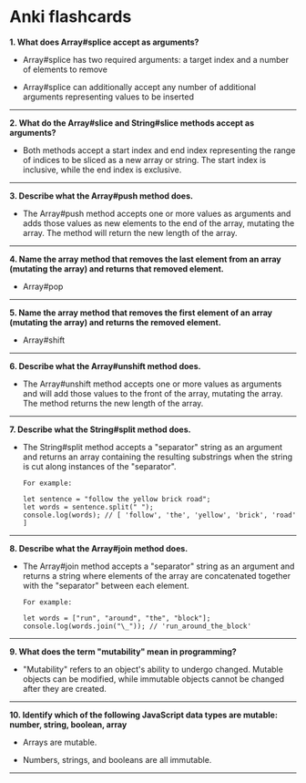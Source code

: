# **Anki flashcards**

**1. What does Array#splice accept as arguments?**

- Array#splice has two required arguments: a target index and a number of elements to remove

- Array#splice can additionally accept any number of additional arguments representing values to be inserted

---

**2. What do the Array#slice and String#slice methods accept as arguments?**

- Both methods accept a start index and end index representing the range of indices to be sliced as a new array or string. The start index is inclusive, while the end index is exclusive.

---

**3. Describe what the Array#push method does.**

- The Array#push method accepts one or more values as arguments and adds those values as new elements to the end of the array, mutating the array. The method will return the new length of the array.

---

**4. Name the array method that removes the last element from an array (mutating the array) and returns that removed element.**

- Array#pop

---

**5. Name the array method that removes the first element of an array (mutating the array) and returns the removed element.**

- Array#shift

---

**6. Describe what the Array#unshift method does.**

- The Array#unshift method accepts one or more values as arguments and will add those values to the front of the array, mutating the array. The method returns the new length of the array.

---

**7. Describe what the String#split method does.**

- The String#split method accepts a "separator" string as an argument and returns an array containing the resulting substrings when the string is cut along instances of the "separator".

  ```
  For example:

  let sentence = "follow the yellow brick road";
  let words = sentence.split(" ");
  console.log(words); // [ 'follow', 'the', 'yellow', 'brick', 'road' ]
  ```

---

**8. Describe what the Array#join method does.**

- The Array#join method accepts a "separator" string as an argument and returns a string where elements of the array are concatenated together with the "separator" between each element.

  ```
  For example:

  let words = ["run", "around", "the", "block"];
  console.log(words.join("\_")); // 'run_around_the_block'
  ```

---

**9. What does the term "mutability" mean in programming?**

- "Mutability" refers to an object's ability to undergo changed. Mutable objects can be modified, while immutable objects cannot be changed after they are created.

---

**10. Identify which of the following JavaScript data types are mutable: number, string, boolean, array**

- Arrays are mutable.

- Numbers, strings, and booleans are all immutable.

---
